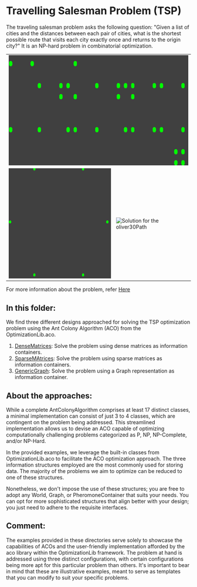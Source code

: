 # Travelling Salesman Problem (TSP)
The traveling salesman problem asks the following question: "Given a list of cities and the distances between 
each pair of cities, what is the shortest possible route that visits each city exactly once and returns to the origin 
city?" It is an NP-hard problem in combinatorial optimization.


<table>
  <tr>
    <td colspan="2"> <img src="https://github.com/SergioOyaga/AntColonyAlgorithmExamples/blob/master/src/out/TSP/colonyGif.gif"  title="Solution for the ColonyPath" alt="Solution for the colonyPath" width="750" height="300" /></td>
  </tr>
  <tr>
    <td> <img src="https://github.com/SergioOyaga/AntColonyAlgorithmExamples/blob/master/src/out/TSP/hexagonGif.gif"  title="Solution for the HexagonPath" alt="Solution for the hexagonPath" width="350" height="300" /></td>
    <td> <img src="https://github.com/SergioOyaga/AntColonyAlgorithmExamples/blob/master/src/out/TSP/oliver30Gif.gif"  title="Solution for the oliver30Path" alt="Solution for the oliver30Path" width="400" height="405" /></td>
  </tr>
</table>

For more information about the problem, refer [Here](https://en.wikipedia.org/wiki/Travelling_salesman_problem)

## In this folder:
We find three different designs approached for solving the TSP optimization problem using the Ant Colony Algorithm (ACO)
from the OptimizationLib.aco.
1. [DenseMatrices](https://github.com/SergioOyaga/AntColonyAlgorithmExamples/blob/master/src/main/java/org/soyaga/examples/TSP/DenseMatrices):
   Solve the problem using dense matrices as information containers.
2. [SparseMAtrices](https://github.com/SergioOyaga/AntColonyAlgorithmExamples/blob/master/src/main/java/org/soyaga/examples/TSP/SparseMatrices):
   Solve the problem using sparse matrices as information containers.
3. [GenericGraph](https://github.com/SergioOyaga/AntColonyAlgorithmExamples/blob/master/src/main/java/org/soyaga/examples/TSP/GenericGraph):
   Solve the problem using a Graph representation as information container.

## About the approaches:
While a complete AntColonyAlgorithm comprises at least 17 distinct classes, a minimal implementation can 
consist of just 3 to 4 classes, which are contingent on the problem being addressed. This streamlined implementation 
allows us to devise an ACO capable of optimizing computationally challenging problems categorized as P, NP, NP-Complete,
and/or NP-Hard.

In the provided examples, we leverage the built-in classes from OptimizationLib.aco to facilitate the ACO optimization 
approach. The three information structures employed are the most commonly used for storing data. The majority of the 
problems we aim to optimize can be reduced to one of these structures.

Nonetheless, we don't impose the use of these structures; you are free to adopt any World, Graph, or PheromoneContainer
that suits your needs. You can opt for more sophisticated structures that align better with your design; you just need 
to adhere to the requisite interfaces.

## Comment:
The examples provided in these directories serve solely to showcase the capabilities of ACOs and the user-friendly
implementation afforded by the aco library within the OptimizationLib framework. The problem at hand is addressed using 
three distinct configurations, with certain configurations being more apt for this particular problem than others. It's
important to bear in mind that these are illustrative examples, meant to serve as templates that you can modify to suit 
your specific problems.

